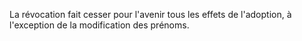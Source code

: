 La révocation fait cesser pour l'avenir tous les effets de l'adoption, à l'exception de la modification des prénoms.

